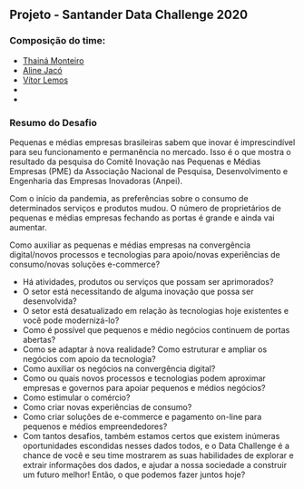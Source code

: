 ## Projeto - Santander Data Challenge 2020 
### Composição do time:

- [Thainá Monteiro](https://www.linkedin.com/in/thaina-monteiro/)
- [Aline Jacó](https://www.linkedin.com/in/aline-jacó-23476a76/)
- [Vítor Lemos](https://www.linkedin.com/in/vitorgamalemos/)
-
-

### Resumo do Desafio

Pequenas e médias empresas brasileiras sabem que inovar é imprescindível para seu funcionamento e permanência no mercado. Isso é o que mostra o resultado da pesquisa do Comitê Inovação nas Pequenas e Médias Empresas (PME) da Associação Nacional de Pesquisa, Desenvolvimento e Engenharia das Empresas Inovadoras (Anpei).

Com o início da pandemia, as preferências sobre o consumo de determinados serviços e produtos mudou. O número de proprietários de pequenas e médias empresas fechando as portas é grande e ainda vai aumentar.


Como auxiliar as pequenas e médias empresas na convergência digital/novos processos e tecnologias para apoio/novas experiências de consumo/novas soluções e-commerce?

- Há atividades, produtos ou serviços que possam ser aprimorados?
- O setor está necessitando de alguma inovação que possa ser desenvolvida?
- O setor está desatualizado em relação às tecnologias hoje existentes e você pode modernizá-lo?
- Como é possível que pequenos e médio negócios continuem de portas abertas?
- Como se adaptar à nova realidade? Como estruturar e ampliar os negócios com apoio da tecnologia?
- Como auxiliar os negócios na convergência digital?
- Como ou quais novos processos e tecnologias podem aproximar empresas e governos para apoiar pequenos e médios negócios?
- Como estimular o comércio?
- Como criar novas experiências de consumo?
- Como criar soluções de e-commerce e pagamento on-line para pequenos e médios empreendedores?
- Com tantos desafios, também estamos certos que existem inúmeras oportunidades escondidas nesses dados todos, e o Data Challenge é a chance de você e seu time mostrarem as suas habilidades de explorar e extrair informações dos dados, e ajudar a nossa sociedade a construir um futuro melhor! Então, o que podemos fazer juntos hoje?
